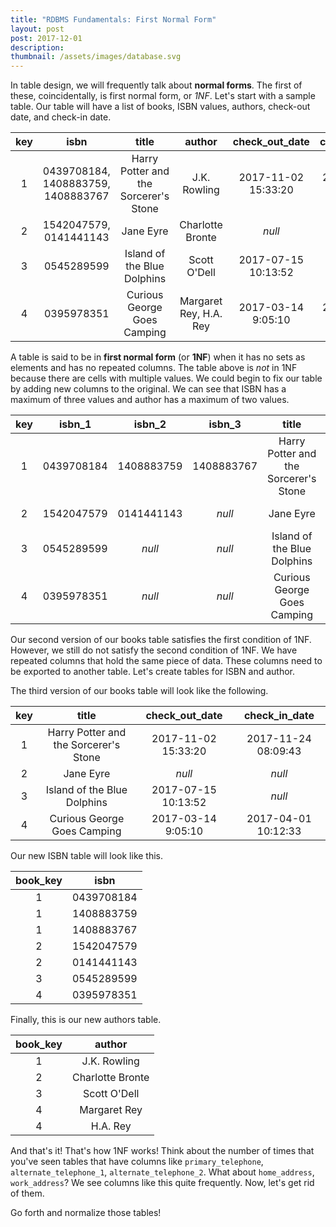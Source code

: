 ```yaml
---
title: "RDBMS Fundamentals: First Normal Form"
layout: post
post: 2017-12-01
description:
thumbnail: /assets/images/database.svg
---
```


In table design, we will frequently talk about **normal forms**. The first of these, coincidentally, is first normal form, or _1NF_. Let's start with a sample table. Our table will have a list of books, ISBN values, authors, check-out date, and check-in date.

| key |                isbn                |                 title                 |         author         |   check_out_date    |    check_in_date    |
| :-: | :--------------------------------: | :-----------------------------------: | :--------------------: | :-----------------: | :-----------------: |
|  1  | 0439708184, 1408883759, 1408883767 | Harry Potter and the Sorcerer's Stone |      J.K. Rowling      | 2017-11-02 15:33:20 | 2017-11-24 08:09:43 |
|  2  |       1542047579, 0141441143       |               Jane Eyre               |    Charlotte Bronte    |       _null_        |       _null_        |
|  3  |             0545289599             |      Island of the Blue Dolphins      |      Scott O'Dell      | 2017-07-15 10:13:52 |       _null_        |
|  4  |             0395978351             |      Curious George Goes Camping      | Margaret Rey, H.A. Rey | 2017-03-14 9:05:10  | 2017-04-01 10:12:33 |

A table is said to be in **first normal form** (or **1NF**) when it has no sets as elements and has no repeated columns. The table above is _not_ in 1NF because there are cells with multiple values. We could begin to fix our table by adding new columns to the original. We can see that ISBN has a maximum of three values and author has a maximum of two values.

| key |   isbn_1   |   isbn_2   |   isbn_3   |                 title                 |     author_1     | author_2 | check_out_date      | check_in_date       |
| :-: | :--------: | :--------: | :--------: | :-----------------------------------: | :--------------: | -------- | ------------------- | ------------------- |
|  1  | 0439708184 | 1408883759 | 1408883767 | Harry Potter and the Sorcerer's Stone |   J.K. Rowling   | _null_   | 2017-11-02 15:33:20 | 2017-11-24 08:09:43 |
|  2  | 1542047579 | 0141441143 |   _null_   |               Jane Eyre               | Charlotte Bronte | _null_   | _null_              | _null_              |
|  3  | 0545289599 |   _null_   |   _null_   |      Island of the Blue Dolphins      |   Scott O'Dell   | _null_   | 2017-07-15 10:13:52 | _null_              |
|  4  | 0395978351 |   _null_   |   _null_   |      Curious George Goes Camping      |   Margaret Rey   | H.A. Rey | 2017-03-14 9:05:10  | 2017-04-01 10:12:33 |

Our second version of our books table satisfies the first condition of 1NF. However, we still do not satisfy the second condition of 1NF. We have repeated columns that hold the same piece of data. These columns need to be exported to another table. Let's create tables for ISBN and author.

The third version of our books table will look like the following.

| key |                 title                 |   check_out_date    |    check_in_date    |
| :-: | :-----------------------------------: | :-----------------: | :-----------------: |
|  1  | Harry Potter and the Sorcerer's Stone | 2017-11-02 15:33:20 | 2017-11-24 08:09:43 |
|  2  |               Jane Eyre               |       _null_        |       _null_        |
|  3  |      Island of the Blue Dolphins      | 2017-07-15 10:13:52 |       _null_        |
|  4  |      Curious George Goes Camping      | 2017-03-14 9:05:10  | 2017-04-01 10:12:33 |

Our new ISBN table will look like this.

| book_key |    isbn    |
| :------: | :--------: |
|    1     | 0439708184 |
|    1     | 1408883759 |
|    1     | 1408883767 |
|    2     | 1542047579 |
|    2     | 0141441143 |
|    3     | 0545289599 |
|    4     | 0395978351 |

Finally, this is our new authors table.

| book_key |      author      |
| :------: | :--------------: |
|    1     |   J.K. Rowling   |
|    2     | Charlotte Bronte |
|    3     |   Scott O'Dell   |
|    4     |   Margaret Rey   |
|    4     |     H.A. Rey     |

And that's it! That's how 1NF works! Think about the number of times that you've seen tables that have columns like `primary_telephone`, `alternate_telephone_1`, `alternate_telephone_2`. What about `home_address`, `work_address`? We see columns like this quite frequently. Now, let's get rid of them.

Go forth and normalize those tables!
